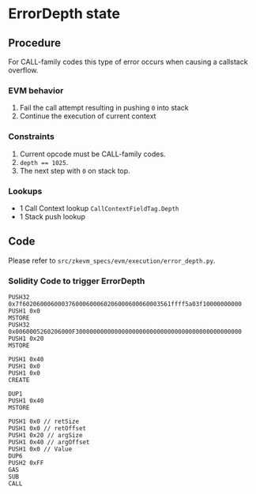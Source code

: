 # ErrorDepth state

## Procedure
For CALL-family codes this type of error occurs when causing a callstack overflow.

### EVM behavior
1. Fail the call attempt resulting in pushing `0` into stack
2. Continue the execution of current context

### Constraints
1. Current opcode must be CALL-family codes.
2. `depth == 1025`.
3. The next step with `0` on stack top.

### Lookups
- 1 Call Context lookup `CallContextFieldTag.Depth`
- 1 Stack push lookup

## Code

Please refer to `src/zkevm_specs/evm/execution/error_depth.py`.

### Solidity Code to trigger ErrorDepth
```solidity
PUSH32 0x7f602060006000376000600060206000600060003561ffff5a03f10000000000
PUSH1 0x0
MSTORE
PUSH32 0x0060005260206000F30000000000000000000000000000000000000000000000
PUSH1 0x20
MSTORE

PUSH1 0x40
PUSH1 0x0
PUSH1 0x0
CREATE

DUP1
PUSH1 0x40
MSTORE

PUSH1 0x0 // retSize
PUSH1 0x0 // retOffset
PUSH1 0x20 // argSize
PUSH1 0x40 // argOffset
PUSH1 0x0 // Value
DUP6
PUSH2 0xFF
GAS
SUB
CALL
```